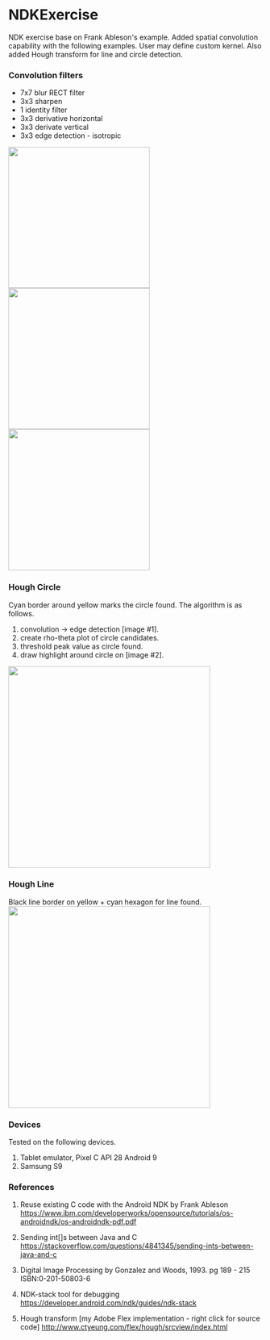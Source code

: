 # NDKExercise
NDK exercise base on Frank Ableson's example.  Added spatial convolution capability with the following examples.  User may define custom kernel.  Also added Hough transform for line and circle detection. 

### Convolution filters 
- 7x7 blur RECT filter
- 3x3 sharpen
- 1 identity filter
- 3x3 derivative horizontal
- 3x3 derivate vertical
- 3x3 edge detection - isotropic

<img width="280" src="https://user-images.githubusercontent.com/1282659/49413992-6c7a0c80-f737-11e8-8dcd-e1160f64513f.png"><img width="280" src="https://user-images.githubusercontent.com/1282659/49452005-feb8f980-f7a5-11e8-92bf-1c1add07f123.png"><img width="280" src="https://user-images.githubusercontent.com/1282659/49452012-0082bd00-f7a6-11e8-980f-2d7821e9aa18.png">

### Hough Circle

Cyan border around yellow marks the circle found.  The algorithm is as follows.
1. convolution -> edge detection [image #1].
2. create rho-theta plot of circle candidates.
3. threshold peak value as circle found.
4. draw highlight around circle on [image #2].
<img width="400" src="https://user-images.githubusercontent.com/1282659/50365554-c6057800-053a-11e9-906f-c6140bf3691d.png">

### Hough Line

Black line border on yellow + cyan hexagon for line found.  
<img width="400" src="https://user-images.githubusercontent.com/1282659/50387177-ef014680-06bb-11e9-8f2c-c0dbc824b0ad.png">

### Devices
Tested on the following devices.
1. Tablet emulator, Pixel C API 28 Android 9
2. Samsung S9

### References

1. Reuse existing C code with the Android NDK by Frank Ableson
   https://www.ibm.com/developerworks/opensource/tutorials/os-androidndk/os-androidndk-pdf.pdf
   
2. Sending int[]s between Java and C                                     
   https://stackoverflow.com/questions/4841345/sending-ints-between-java-and-c

3. Digital Image Processing by Gonzalez and Woods, 1993. pg 189 - 215 ISBN:0-201-50803-6

4. NDK-stack tool for debugging
   https://developer.android.com/ndk/guides/ndk-stack
   
5. Hough transform [my Adobe Flex implementation - right click for source code]
   http://www.ctyeung.com/flex/hough/srcview/index.html
   
